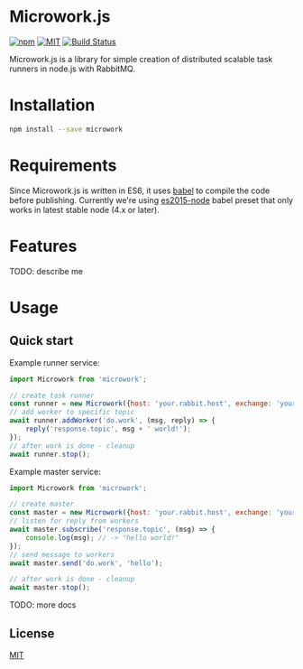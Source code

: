 Microwork.js
=========================

[![npm](https://img.shields.io/npm/v/microwork.svg)](https://www.npmjs.com/package/microwork)
[![MIT](https://img.shields.io/npm/l/microwork.svg)](http://opensource.org/licenses/MIT)
[![Build Status](https://travis-ci.org/yamalight/microwork.svg?branch=master)](https://travis-ci.org/yamalight/microwork)

Microwork.js is a library for simple creation of distributed scalable task runners in node.js with RabbitMQ.

# Installation
```sh
npm install --save microwork
```

# Requirements

Since Microwork.js is written in ES6, it uses [babel](https://babeljs.io/) to compile the code before publishing. Currently we're using [es2015-node](https://github.com/rtsao/babel-preset-es2015-node) babel preset that only works in latest stable node (4.x or later).

# Features

TODO: describe me

# Usage

## Quick start

Example runner service:
```js
import Microwork from 'microwork';

// create task runner
const runner = new Microwork({host: 'your.rabbit.host', exchange: 'your.exchange'});
// add worker to specific topic
await runner.addWorker('do.work', (msg, reply) => {
    reply('response.topic', msg + ' world!');
});
// after work is done - cleanup
await runner.stop();
```

Example master service:
```js
import Microwork from 'microwork';

// create master
const master = new Microwork({host: 'your.rabbit.host', exchange: 'your.exchange'});
// listen for reply from workers
await master.subscribe('response.topic', (msg) => {
    console.log(msg); // -> "hello world!"
});
// send message to workers
await master.send('do.work', 'hello');

// after work is done - cleanup
await master.stop();

```

TODO: more docs

## License

[MIT](http://www.opensource.org/licenses/mit-license)
